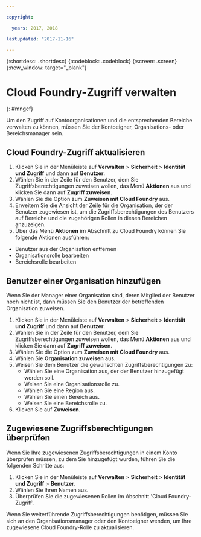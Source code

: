 ```yaml
---

copyright:

  years: 2017, 2018

lastupdated: "2017-11-16"

---
```


{:shortdesc: .shortdesc}
{:codeblock: .codeblock}
{:screen: .screen}
{:new_window: target="_blank"}

# Cloud Foundry-Zugriff verwalten
{: #mngcf}

Um den Zugriff auf Kontoorganisationen und die entsprechenden Bereiche verwalten zu können, müssen Sie der Kontoeigner, Organisations- oder Bereichsmanager sein.

## Cloud Foundry-Zugriff aktualisieren

1. Klicken Sie in der Menüleiste auf **Verwalten** &gt; **Sicherheit** &gt; **Identität und Zugriff** und dann auf **Benutzer**.
2. Wählen Sie in der Zeile für den Benutzer, dem Sie Zugriffsberechtigungen zuweisen wollen, das Menü **Aktionen** aus und klicken Sie dann auf **Zugriff zuweisen**.
3. Wählen Sie die Option zum **Zuweisen mit Cloud Foundry** aus.
4. Erweitern Sie die Ansicht der Zeile für die Organisation, der der Benutzer zugewiesen ist, um die Zugriffsberechtigungen des Benutzers auf Bereiche und die zugehörigen Rollen in diesen Bereichen anzuzeigen.
5. Über das Menü **Aktionen** im Abschnitt zu Cloud Foundry können Sie folgende Aktionen ausführen:

  * Benutzer aus der Organisation entfernen
  * Organisationsrolle bearbeiten
  * Bereichsrolle bearbeiten

## Benutzer einer Organisation hinzufügen

Wenn Sie der Manager einer Organisation sind, deren Mitglied der Benutzer noch nicht ist, dann müssen Sie den Benutzer der betreffenden Organisation zuweisen.

1. Klicken Sie in der Menüleiste auf **Verwalten** &gt; **Sicherheit** &gt; **Identität und Zugriff** und dann auf **Benutzer**.
2. Wählen Sie in der Zeile für den Benutzer, dem Sie Zugriffsberechtigungen zuweisen wollen, das Menü **Aktionen** aus und klicken Sie dann auf **Zugriff zuweisen**.
3. Wählen Sie die Option zum **Zuweisen mit Cloud Foundry** aus.
4. Wählen Sie **Organisation zuweisen** aus.
5. Weisen Sie dem Benutzer die gewünschten Zugriffsberechtigungen zu:
   * Wählen Sie eine Organisation aus, der der Benutzer hinzugefügt werden soll.
   * Weisen Sie eine Organisationsrolle zu.
   * Wählen Sie eine Region aus.
   * Wählen Sie einen Bereich aus.
   * Weisen Sie eine Bereichsrolle zu.
6. Klicken Sie auf **Zuweisen**.

## Zugewiesene Zugriffsberechtigungen überprüfen

Wenn Sie Ihre zugewiesenen Zugriffsberechtigungen in einem Konto überprüfen müssen, zu dem Sie hinzugefügt wurden, führen Sie die folgenden Schritte aus:

1. Klicken Sie in der Menüleiste auf **Verwalten** &gt; **Sicherheit** &gt; **Identität und Zugriff** &gt; **Benutzer**.
2. Wählen Sie Ihren Namen aus.
3. Überprüfen Sie die zugewiesenen Rollen im Abschnitt 'Cloud Foundry-Zugriff'.

Wenn Sie weiterführende Zugriffsberechtigungen benötigen, müssen Sie sich an den Organisationsmanager oder den Kontoeigner wenden, um Ihre zugewiesene Cloud Foundry-Rolle zu aktualisieren.
